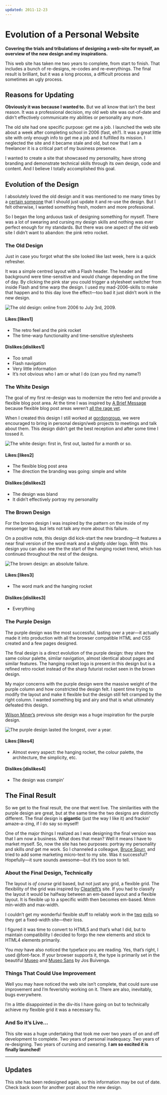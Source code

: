 ```yaml
---
updated: 2011-12-23
---
```


# Evolution of a Personal Website

**Covering the trials and tribulations of designing a web-site for myself, an overview of the new design and my inspirations.**

This web site has taken me two years to complete, from start to finish. That includes a bunch of re-designs, re-codes and re-everythings. The final result is brilliant, but it was a long process, a difficult process and sometimes an ugly process.

## Reasons for Updating

**Obviously it was because I wanted to.** But we all know that isn’t the best reason. It was a professional decision, my old web site was out-of-date and didn’t effectively communicate my abilities or personality any more.

The old site had one specific purpose: get me a job. I launched the web site about a week after completing school in 2006 (fast, eh?). It was a great little site with only enough info to get me a job and it fulfilled its mission. I neglected the site and it became stale and old, but now that I am a freelancer it is a critical part of my business presence.

I wanted to create a site that showcased my personality, have strong branding and demonstrate technical skills through its own design, code and content. And I believe I totally accomplished this goal.

## Evolution of the Design

I absolutely loved the old design and it was mentioned to me many times by a [certain someone](http://lizkerrison.ca) that I should just update it and re-use the design. But I felt otherwise, I wanted something fresh, modern and more professional.

So I began the long arduous task of designing something for myself. There was a lot of swearing and cursing my design skills and nothing was ever perfect enough for my standards. But there was one aspect of the old web site I didn’t want to abandon: the pink retro rocket.

### The Old Design

Just in case you forgot what the site looked like last week, here is a quick refresher.

It was a simple centred layout with a Flash header. The header and background were time-sensitive and would change depending on the time of day. By clicking the pink star you could trigger a stylesheet switcher from inside Flash and time warp the design. I used my mad-2006-skills to make that happen and to this day love the effect—too bad it just didn’t work in the new design.

![The old design: online from 2006 to July 3<sup>rd</sup>, 2009.]({{"img2"|env}}/articles/evolution/old-site.jpg "Thin, centre aligned white box with a pink rocket and a starburst on a light brown background.")

#### Likes:[likes1]

- The retro feel and the pink rocket
- The time-warp functionality and time-sensitive stylesheets

#### Dislikes:[dislikes1]

- Too small
- Flash navigation
- Very little information
- It’s not obvious who I am or what I do (can you find my name?)

### The White Design

The goal of my first re-design was to modernize the retro feel and provide a flexible blog post area. At the time I was inspired by [A Brief Message](http://abriefmessage.com/) because flexible blog post areas weren’t [all the rage yet](http://jasonsantamaria.com/).

When I created this design I still worked at [gordongroup](http://gordongroup.com), we were encouraged to bring in personal design/web projects to meetings and talk about them. This design didn’t get the best reception and after some time I tossed it.

![The white design: first in, first out, lasted for a month or so.]({{"img2"|env}}/articles/evolution/white.jpg "White background with centred pink rocket and navigation. Underneath the navigation was a blank area for blog posts.")

#### Likes:[likes2]

- The flexible blog post area
- The direction the branding was going: simple and white

#### Dislikes:[dislikes2]

- The design was bland
- It didn’t effectively portray my personality

### The Brown Design

For the brown design I was inspired by the pattern on the inside of my messenger bag, but lets not talk any more about this failure.

On a positive note, this design did kick-start the new branding—it features a near final version of the word mark and a slightly older logo. With this design you can also see the the start of the hanging rocket trend, which has continued throughout the rest of the designs.

![The brown design: an absolute failure.]({{"img2"|env}}/articles/evolution/brown.jpg "Dark brown background with vertical strips. Navigation is contained in pink boxes.")

#### Likes:[likes3]

- The word mark and the hanging rocket

#### Dislikes:[dislikes3]

- Everything

### The Purple Design

The purple design was the most successful, lasting over a year—it actually made it into production with all the browser compatible HTML and CSS created and a few pages designed.

The final design is a direct evolution of the purple design: they share the same colour palette, similar navigation, almost identical about pages and similar features. The hanging rocket logo is present in this design but is a refined retro rocket instead of the sharp futurist rocket seen in the brown design.

My major concerns with the purple design were the massive weight of the purple column and how constricted the design felt. I spent time trying to modify the layout and make it flexible but the design still felt cramped by the right column. I wanted something big and airy and that is what ultimately defeated this design.

[Wilson Miner’s](http://www.wilsonminer.com/) previous site design was a huge inspiration for the purple design.

![The purple design lasted the longest, over a year.]({{"img2"|env}}/articles/evolution/purple.jpg "Purple background with a white column and deep purple column. Design is very boxy and includes the hanging rocket.")

#### Likes:[likes4]

- Almost every aspect: the hanging rocket, the colour palette, the architecture, the simplicity, etc.

#### Dislikes:[dislikes4]

- The design was crampin’

## The Final Result

So we get to the final result, the one that went live. The similarities with the purple design are great, but at the same time the two designs are distinctly different. The final design is **gigantic** (just the way I like it) and frackin’ amaze-a-zing, if I do say so myself!

One of the major things I realized as I was designing the final version was that I am now a business. What does that mean? Well it means I have to market myself. So, now the site has two purposes: portray my personality and skills *and* get me work. So I channeled a colleague, [Bruce Spurr](http://www.linkedin.com/in/webofimpact), and tried to add some marketing micro-text to my site. Was it successful? Hopefully—it sure sounds awesome—but it’s too soon to tell.

### About the Final Design, Technically

The layout is *of course* grid based, but not just any grid, a flexible grid. The flexibility of the grid was inspired by [Clearleft’s](http://clearleft.com) site. If you had to classify the layout it would be halfway between an em-based layout and a flexible layout. It is flexible up to a specific width then becomes em-based. Mmm min-width and max-width.

I couldn’t get my wonderful flexible stuff to reliably work in the [two](http://en.wikipedia.org/wiki/Internet_Explorer#Internet_Explorer_6) [evils](http://en.wikipedia.org/wiki/Internet_Explorer#Internet_Explorer_7) so they get a fixed-width site—their loss.

I figured it was time to convert to HTML5 and that’s what I did, but to maintain compatibility I decided to forgo the new elements and stick to HTML4 elements primarily.

You *may* have also noticed the typeface you are reading. Yes, that’s right, I used @font-face. If your browser supports it, the type is primarily set in the beautiful [Museo](http://www.josbuivenga.demon.nl/museo.html) and [Museo Sans](http://www.josbuivenga.demon.nl/museosans.html) by Jos Buivenga.

### Things That Could Use Improvement

Well you may have noticed the web site isn’t complete, that could sure use improvement and I’m feverishly working on it. There are also, inevitably, bugs everywhere.

I’m a little disappointed in the div-itis I have going on but to technically achieve my flexible grid it was a necessary flu.

### And So it’s Live…

This site was a huge undertaking that took me over two years of on and off development to complete. Two years of personal inadequacy. Two years of re-designing. Two years of cursing and swearing. **I am so excited it is finally launched!**

---

## Updates

This site has been redesigned again, so this information may be out of date. Check back soon for another post about the new design.
